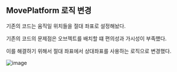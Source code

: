 ## MovePlatform 로직 변경

기존의 코드는 움직일 위치들을 절대 좌표로 설정해놨다.

기존의 코드의 문제점은 오브젝트를 배치할 떄 편의성과 가시성이 부족헀다.

이를 해결하기 위해서 절대 좌표에서 상대좌표를 사용하는 로직으로 변경했다.

![image](https://github.com/user-attachments/assets/0e7d98d0-57eb-4453-bd4b-8d5c954ae49b)
